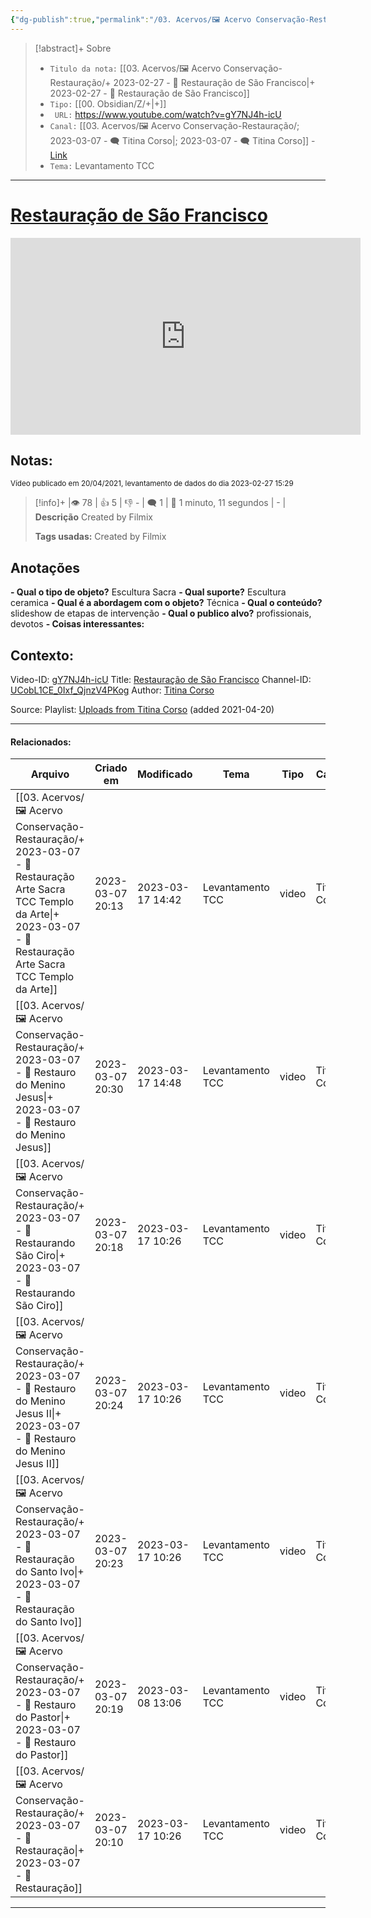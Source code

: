 ```yaml
---
{"dg-publish":true,"permalink":"/03. Acervos/🖼️ Acervo Conservação-Restauração/+ 2023-02-27   -  🎥️ Restauração de São Francisco/","tags":["🖼️/🎥️"],"created":"2023-02-27T15:28:49.112-03:00","updated":"2023-03-17T14:04:23.071-03:00"}
---
```



>[!abstract]+ Sobre
>- `Titulo da nota:`  [[03. Acervos/🖼️ Acervo Conservação-Restauração/+ 2023-02-27   -  🎥️ Restauração de São Francisco\|+ 2023-02-27   -  🎥️ Restauração de São Francisco]]
>- `Tipo:`  [[00. Obsidian/Z/+\|+]]
>- ` URL:`  https://www.youtube.com/watch?v=gY7NJ4h-icU
>- `Canal:` [[03. Acervos/🖼️ Acervo Conservação-Restauração/; 2023-03-07 - 🗨️ Titina Corso\|; 2023-03-07 - 🗨️ Titina Corso]] - [Link](http://www.youtube.com/@TitinaCorso)
>- `Tema:`  Levantamento TCC
***

# [Restauração de São Francisco](https://www.youtube.com/watch?v=gY7NJ4h-icU)

<center><iframe width="560" height="315" src="https://www.youtube.com/embed/gY7NJ4h-icU" title="YouTube video player" frameborder="0" allow="accelerometer; autoplay; clipboard-write; encrypted-media; gyroscope; picture-in-picture" allowfullscreen></iframe></center>

## Notas:
<small> Vídeo publicado em 20/04/2021, levantamento de dados do dia 2023-02-27 15:29 </small> 

>[!info]+ |👁️ 78 | 👍 5 | 👎 - | 🗨️ 1 | 🎥️ 1 minuto, 11 segundos | - |
>**Descrição**
> Created by Filmix
> 
> **Tags usadas:** Created by Filmix

## Anotações
**- Qual o tipo de objeto?** 
	Escultura Sacra
**- Qual suporte?**
	Escultura ceramica
**- Qual é a abordagem com o objeto?**
	Técnica
**- Qual o conteúdo?**
	slideshow de etapas de intervenção
**- Qual o publico alvo?**
	profissionais, devotos
**- Coisas interessantes:**



## Contexto:

Video-ID: <a target='_blank' href='https://youtu.be/gY7NJ4h-icU'>gY7NJ4h-icU</a>
Title: <a target='_blank' href='https://youtu.be/gY7NJ4h-icU'>Restauração de São Francisco</a>
Channel-ID: <a target='_blank' href='https://www.youtube.com/channel/UCobL1CE_0Ixf_QjnzV4PKog'>UCobL1CE_0Ixf_QjnzV4PKog</a>
Author: <a target='_blank' href='https://www.youtube.com/channel/UCobL1CE_0Ixf_QjnzV4PKog'>Titina Corso</a>

Source: Playlist: <a target='_blank' href='https://www.youtube.com/playlist?list=UUobL1CE_0Ixf_QjnzV4PKog'>Uploads from Titina Corso</a> (added 2021-04-20)

***
#### Relacionados:
| Arquivo                                                                                                                                                                                | Criado em        | Modificado       | Tema             | Tipo  | Canal        |
| -------------------------------------------------------------------------------------------------------------------------------------------------------------------------------------- | ---------------- | ---------------- | ---------------- | ----- | ------------ |
| [[03. Acervos/🖼️ Acervo Conservação-Restauração/+ 2023-03-07   -  🎥️ Restauração Arte Sacra TCC Templo da Arte\|+ 2023-03-07   -  🎥️ Restauração Arte Sacra TCC Templo da Arte]] | 2023-03-07 20:13 | 2023-03-17 14:42 | Levantamento TCC | video | Titina Corso |
| [[03. Acervos/🖼️ Acervo Conservação-Restauração/+ 2023-03-07   -  🎥️ Restauro do Menino Jesus\|+ 2023-03-07   -  🎥️ Restauro do Menino Jesus]]                                   | 2023-03-07 20:30 | 2023-03-17 14:48 | Levantamento TCC | video | Titina Corso |
| [[03. Acervos/🖼️ Acervo Conservação-Restauração/+ 2023-03-07   -  🎥️ Restaurando São Ciro\|+ 2023-03-07   -  🎥️ Restaurando São Ciro]]                                           | 2023-03-07 20:18 | 2023-03-17 10:26 | Levantamento TCC | video | Titina Corso |
| [[03. Acervos/🖼️ Acervo Conservação-Restauração/+ 2023-03-07   -  🎥️ Restauro do Menino Jesus II\|+ 2023-03-07   -  🎥️ Restauro do Menino Jesus II]]                             | 2023-03-07 20:24 | 2023-03-17 10:26 | Levantamento TCC | video | Titina Corso |
| [[03. Acervos/🖼️ Acervo Conservação-Restauração/+ 2023-03-07   -  🎥️ Restauração do Santo Ivo\|+ 2023-03-07   -  🎥️ Restauração do Santo Ivo]]                                   | 2023-03-07 20:23 | 2023-03-17 10:26 | Levantamento TCC | video | Titina Corso |
| [[03. Acervos/🖼️ Acervo Conservação-Restauração/+ 2023-03-07   -  🎥️ Restauro do Pastor\|+ 2023-03-07   -  🎥️ Restauro do Pastor]]                                               | 2023-03-07 20:19 | 2023-03-08 13:06 | Levantamento TCC | video | Titina Corso |
| [[03. Acervos/🖼️ Acervo Conservação-Restauração/+ 2023-03-07   -  🎥️ Restauração\|+ 2023-03-07   -  🎥️ Restauração]]                                                             | 2023-03-07 20:10 | 2023-03-17 10:26 | Levantamento TCC | video | Titina Corso |

***